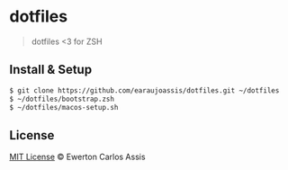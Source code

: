 # dotfiles

> dotfiles <3 for ZSH

## Install & Setup

```sh
$ git clone https://github.com/earaujoassis/dotfiles.git ~/dotfiles
$ ~/dotfiles/bootstrap.zsh
$ ~/dotfiles/macos-setup.sh
```

## License

[MIT License](http://earaujoassis.mit-license.org/) &copy; Ewerton Carlos Assis
